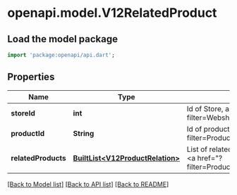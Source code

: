 # openapi.model.V12RelatedProduct

## Load the model package
```dart
import 'package:openapi/api.dart';
```

## Properties
Name | Type | Description | Notes
------------ | ------------- | ------------- | -------------
**storeId** | **int** | Id of Store, as retrievable from <a href=\"?filter=Webshop\">/api/Webshop</a> | [optional] 
**productId** | **String** | Id of product, as retrievable from <a href=\"?filter=Product\">/api/Product/Product</a> | [optional] 
**relatedProducts** | [**BuiltList&lt;V12ProductRelation&gt;**](V12ProductRelation.md) | List of related products, as retrievable from <a href=\"?filter=Product\">/api/Product/RelatedProduct</a> | [optional] 

[[Back to Model list]](../README.md#documentation-for-models) [[Back to API list]](../README.md#documentation-for-api-endpoints) [[Back to README]](../README.md)


